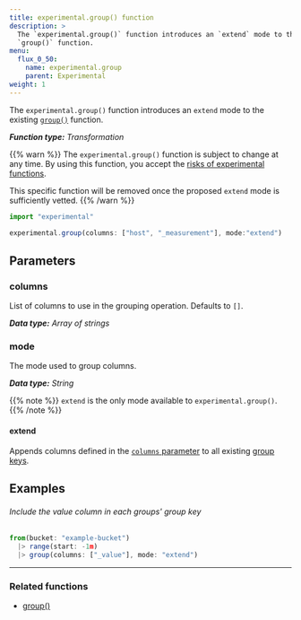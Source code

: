 ```yaml
---
title: experimental.group() function
description: >
  The `experimental.group()` function introduces an `extend` mode to the existing
  `group()` function.
menu:
  flux_0_50:
    name: experimental.group
    parent: Experimental
weight: 1
---
```


The `experimental.group()` function introduces an `extend` mode to the existing
[`group()`](/flux/v0.50/stdlib/built-in/transformations/group/) function.

_**Function type:** Transformation_

{{% warn %}}
The `experimental.group()` function is subject to change at any time.
By using this function, you accept the [risks of experimental functions](/flux/v0.50/stdlib/experimental/#use-experimental-functions-at-your-own-risk).

This specific function will be removed once the proposed `extend` mode is sufficiently vetted.
{{% /warn %}}

```js
import "experimental"

experimental.group(columns: ["host", "_measurement"], mode:"extend")
```

## Parameters

### columns
List of columns to use in the grouping operation.
Defaults to `[]`.

_**Data type:** Array of strings_

### mode
The mode used to group columns.

_**Data type:** String_

{{% note %}}
`extend` is the only mode available to `experimental.group()`.
{{% /note %}}

#### extend
Appends columns defined in the [`columns` parameter](#columns) to all existing
[group keys](/v2.0/query-data/get-started/#group-keys).

## Examples

###### Include the value column in each groups' group key
```js
from(bucket: "example-bucket")
  |> range(start: -1m)
  |> group(columns: ["_value"], mode: "extend")
```

---

### Related functions
- [group()](/flux/v0.50/stdlib/built-in/transformations/group/)
